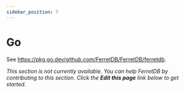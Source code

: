 ```yaml
---
sidebar_position: 7
---
```


# Go

See https://pkg.go.dev/github.com/FerretDB/FerretDB/ferretdb.

_This section is not currently available.
You can help FerretDB by contributing to this section.
Click the **Edit this page** link below to get started_.
